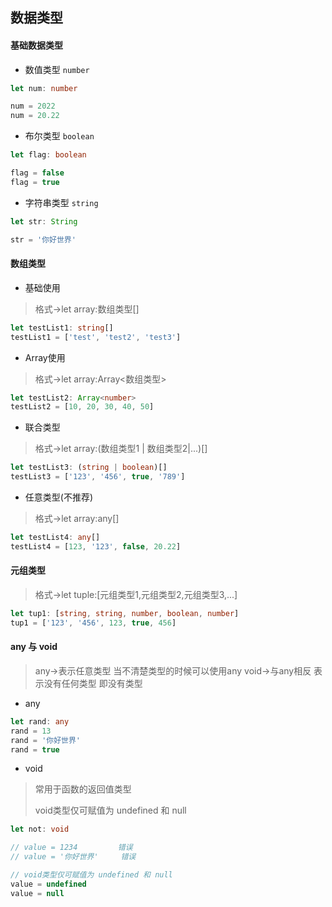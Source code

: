 ## 数据类型

#### 基础数据类型

- 数值类型 `number`

```ts
let num: number

num = 2022
num = 20.22
```

- 布尔类型 `boolean`

```ts
let flag: boolean

flag = false
flag = true
```

- 字符串类型 `string`

```ts
let str: String

str = '你好世界'
```

#### 数组类型

- 基础使用

> 格式->let array:数组类型[]

```ts
let testList1: string[]
testList1 = ['test', 'test2', 'test3']
```

- Array使用

> 格式->let array:Array<数组类型>

```ts
let testList2: Array<number>
testList2 = [10, 20, 30, 40, 50]
```

- 联合类型

> 格式->let array:(数组类型1 | 数组类型2|...)[]

```ts
let testList3: (string | boolean)[]
testList3 = ['123', '456', true, '789']
```

- 任意类型(不推荐)

> 格式->let array:any[]

```ts
let testList4: any[]
testList4 = [123, '123', false, 20.22]
```

#### 元组类型

> 格式->let tuple:[元组类型1,元组类型2,元组类型3,...]

```ts
let tup1: [string, string, number, boolean, number]
tup1 = ['123', '456', 123, true, 456]
```

#### any 与 void

> any->表示任意类型 当不清楚类型的时候可以使用any
> void->与any相反 表示没有任何类型 即没有类型

- any

```ts
let rand: any
rand = 13
rand = '你好世界'
rand = true
```

- void

> 常用于函数的返回值类型
>
> void类型仅可赋值为 undefined 和 null

```ts
let not: void

// value = 1234         错误
// value = '你好世界'     错误

// void类型仅可赋值为 undefined 和 null
value = undefined
value = null
```